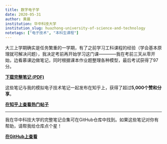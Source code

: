 ```yaml
---
title: 数字电子学
date: 2020-05-31
author: 黄晨
institution: 华中科技大学
institution_slug: huazhong-university-of-science-and-technology
notetags: ["电子技术", "本科生课程"]
---
```


大三上学期确实是任务繁重的一学期，有了之前学习工科课程的经验（学会基本原理就可解决问题），我决定考前再开始学习这门课————我在考前三天从零开始，边看慕课边做笔记，同时根据课本作业题整理各种模型，最后考试获得了97分。

[**下载完整笔记 (PDF)**](/notes/digital-electronics/pdf/digital-electronics.pdf)

这些笔记与我的模拟电子技术笔记一起发布在知乎上，获得了超过**5,000个赞和分享**。

[**在知乎上查看热门帖子**](https://zhuanlan.zhihu.com/p/341567917)

---

我在华中科技大学的完整笔记合集可在GitHub仓库中找到。如果这些笔记对你有帮助，请帮我给仓库点个星！

[**在GitHub上查看**](https://github.com/chenx820/HUST-course-notes)

